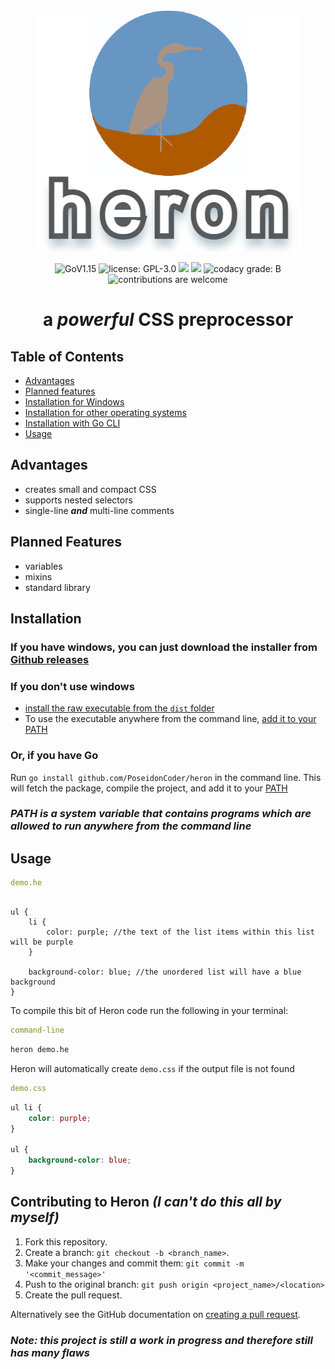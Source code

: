 <div align="center">

<img alt='heron' src="https://raw.githubusercontent.com/heron-lang/heron/main/small_logo.png" />

![GoV1.15](https://img.shields.io/github/go-mod/go-version/heron-lang/heron?style=for-the-badge)
![license: GPL-3.0](https://img.shields.io/github/license/heron-lang/heron?style=for-the-badge)
![](https://img.shields.io/github/commit-activity/m/heron-lang/heron?style=for-the-badge)
![](https://img.shields.io/github/last-commit/heron-lang/heron.svg?style=for-the-badge)
![codacy grade: B](https://img.shields.io/codacy/grade/c8643d5a5959451f91d0f9a660651917?style=for-the-badge)
![contributions are welcome](https://img.shields.io/badge/contributions-welcome-orange.svg?style=for-the-badge)

# a *powerful* CSS preprocessor

</div>

## Table of Contents

*    [Advantages](#advantages)
*    [Planned features](#planned-features)
*    [Installation for Windows](#if-you-have-windows-you-can-just-download-the-installer-from-github-releaseshttpsgithubcomposeidoncoderheronreleases)
*    [Installation for other operating systems](#if-you-dont-use-windows)
*    [Installation with Go CLI](#or-if-you-have-go)
*    [Usage](#usage)

## Advantages

*    creates small and compact CSS
*    supports nested selectors
*    single-line ***and*** multi-line comments

## Planned Features

*    variables
*    mixins
*    standard library

## Installation

### If you have windows, you can just download the installer from [Github releases](https://github.com/PoseidonCoder/heron/releases)

### If you don't use windows

*    [install the raw executable from the `dist` folder](https://github.com/PoseidonCoder/heron/tree/main/dist)
*    To use the executable anywhere from the command line, [add it to your PATH](https://katiek2.github.io/path-doc/)

### Or, if you have Go

Run `go install github.com/PoseidonCoder/heron` in the command line. This will fetch the package, compile the project,
and add it to your [PATH](https://katiek2.github.io/path-doc/)

### *PATH is a system variable that contains programs which are allowed to run anywhere from the command line*

## Usage

```yaml
demo.he
```

<pre><code>
ul {
    li {
        color: purple; //the text of the list items within this list will be purple
    }

    background-color: blue; //the unordered list will have a blue background
}
</code></pre>

To compile this bit of Heron code run the following in your terminal:

```yaml
command-line
```

```bash
heron demo.he
```

Heron will automatically create `demo.css` if the output file is not found

```yaml
demo.css
```

```css
ul li {
    color: purple;
}

ul {
    background-color: blue;
}
```


## Contributing to Heron *(I can't do this all by myself)*

1. Fork this repository.
2. Create a branch: `git checkout -b <branch_name>`.
3. Make your changes and commit them: `git commit -m '<commit_message>'`
4. Push to the original branch: `git push origin <project_name>/<location>`
5. Create the pull request.

Alternatively see the GitHub documentation on [creating a pull request](https://help.github.com/en/github/collaborating-with-issues-and-pull-requests/creating-a-pull-request).

### *Note: this project is still a work in progress and therefore still has many flaws*

